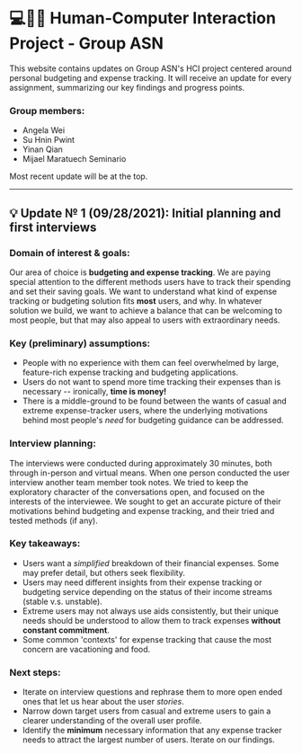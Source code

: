 
# :computer::handshake::walking: Human-Computer Interaction Project - Group ASN 
This website contains updates on Group ASN's HCI project centered around personal budgeting and expense tracking. It will receive an update for every assignment, summarizing our key findings and progress points.

### Group members:
- Angela Wei
- Su Hnin Pwint
- Yinan Qian
- Mijael Maratuech Seminario

Most recent update will be at the top.

---

## :bulb: Update № 1 (09/28/2021): Initial planning and first interviews

### Domain of interest & goals:
Our area of choice is **budgeting and expense tracking**. We are paying special attention to the different methods users have to track their spending and set their saving goals. We want to understand what kind of expense tracking or budgeting solution fits **most** users, and why. In whatever solution we build, we want to achieve a balance that can be welcoming to most people, but that may also appeal to users with extraordinary needs. 

### Key (preliminary) assumptions:
- People with no experience with them can feel overwhelmed by large, feature-rich expense tracking and budgeting applications.
- Users do not want to spend more time tracking their expenses than is necessary -- ironically, **time is money!**
- There is a middle-ground to be found between the wants of casual and extreme expense-tracker users, where the underlying motivations behind most people's _need_ for budgeting guidance can be addressed.

### Interview planning:
The interviews were conducted during approximately 30 minutes, both through in-person and virtual means. When one person conducted the user interview another team member took notes. We tried to keep the exploratory character of the conversations open, and focused on the interests of the interviewee. We sought to get  an accurate picture of their motivations behind budgeting and expense tracking, and their tried and tested methods (if any).

### Key takeaways:
- Users want a _simplified_ breakdown of their financial expenses. Some may prefer detail, but others seek flexibility.
- Users may need different insights from their expense tracking or budgeting service depending on the status of their income streams (stable v.s. unstable).
- Extreme users may not always use aids consistently, but their unique needs should be understood to allow them to track expenses **without constant commitment**.
- Some common 'contexts' for expense tracking that cause the most concern are vacationing and food.

### Next steps:
- Iterate on interview questions and rephrase them to more open ended ones that let us hear about the user _stories_.
- Narrow down target users from casual and extreme users to gain a clearer understanding of the overall user profile.
- Identify the **minimum** necessary information that any expense tracker needs to attract the largest number of users. Iterate on our findings.



